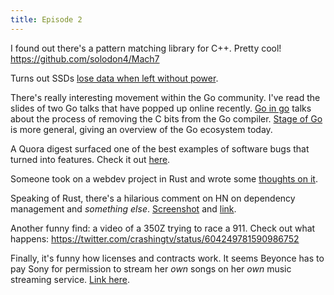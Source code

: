 ```yaml
---
title: Episode 2
---
```

I found out there's a pattern matching library for C++. Pretty cool! https://github.com/solodon4/Mach7

Turns out SSDs [lose data when left without power](http://www.zdnet.com/article/solid-state-disks-lose-data-if-left-without-power-for-just-a-few-days/).

There's really interesting movement within the Go community. I've read the slides of two Go talks that have popped up online recently. [Go in go](http://talks.golang.org/2015/gogo.slide) talks about the process of removing the C bits from the Go compiler. [Stage of Go](http://talks.golang.org/2015/state-of-go-may.slide#1) is more general, giving an overview of the Go ecosystem today.

A Quora digest surfaced one of the best examples of software bugs that turned into features. Check it out [here](http://www.quora.com/What-are-the-best-examples-of-software-bugs-that-became-features-a-k-a-misbugs/answer/Mac-Tan?srid=3unQ&share=1).

Someone took on a webdev project in Rust and wrote some [thoughts on it](http://blog.viraptor.info/post/i-wrote-a-website-in-rust-and-lived-to-tell-the-tale).

Speaking of Rust, there's a hilarious comment on HN on dependency management and *something else*. [Screenshot](http://i.imgur.com/f2pNciL.png) and [link](https://news.ycombinator.com/item?id=9631283).

Another funny find: a video of a 350Z trying to race a 911. Check out what happens: https://twitter.com/crashingtv/status/604249781590986752

Finally, it's funny how licenses and contracts work. It seems Beyonce has to pay Sony for permission to stream her *own* songs on her *own* music streaming service. [Link here](http://www.vanityfair.com/culture/2015/05/beyonce-leaving-tidal-jay-z-sony).


